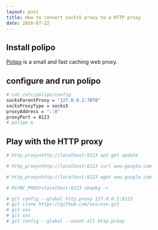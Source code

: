 ```yaml
---
layout: post
title: How to convert socks5 proxy to a HTTP proxy
date: 2016-07-22
---
```

Install polipo
--------------

[Polipo](https://www.irif.univ-paris-diderot.fr/~jch/software/polipo/) is a small and fast caching web proxy.

configure and run polipo
------------------------

```sh
# cat /etc/polipo/config
socksParentProxy = "127.0.0.1:7070"
socksProxyType = socks5
proxyAddress = "::0"
proxyPort = 8123
# polipo &
```

Play with the HTTP proxy
------------------------

```sh
# http_proxy=http://localhost:8123 apt-get update

# http_proxy=http://localhost:8123 curl www.google.com

# http_proxy=http://localhost:8123 wget www.google.com

# RSYNC_PROXY=localhost:8123 sbopkg -r

# git config --global http.proxy 127.0.0.1:8123
# git clone https://github.com/xxx/xxx.git
# git xxx
# git xxx
# git config --global --unset-all http.proxy
```
